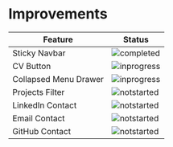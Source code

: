 # Improvements

| Feature               | Status      |
| --------------------- | ----------- |
| Sticky Navbar         | ![completed]  |
| CV Button             | ![inprogress] |
| Collapsed Menu Drawer | ![inprogress] |
| Projects Filter       | ![notstarted] |
| LinkedIn Contact      | ![notstarted] |
| Email Contact         | ![notstarted] |
| GitHub Contact        | ![notstarted] |

[notstarted]: https://img.shields.io/badge/Not%20Started-C13B3A?style=for-the-badge
[inprogress]: https://img.shields.io/badge/In%20Progress-E4AB17?style=for-the-badge
[completed]: https://img.shields.io/badge/Completed-8FC965?style=for-the-badge
